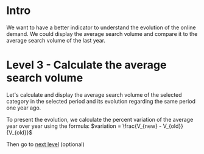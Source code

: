 # Intro

We want to have a better indicator to understand the evolution of the online demand. We could display the average search volume and compare it to the average search volume of the last year.

# Level 3 - Calculate the average search volume

Let's calculate and display the average search volume of the selected category in the selected period and its evolution regarding the same period one year ago.

To present the evolution, we calculate the percent variation of the average year over year using the formula: $variation = \frac{V_{new} - V_{old}}{V_{old}}$

Then go to [next level](../level4) (optional)

